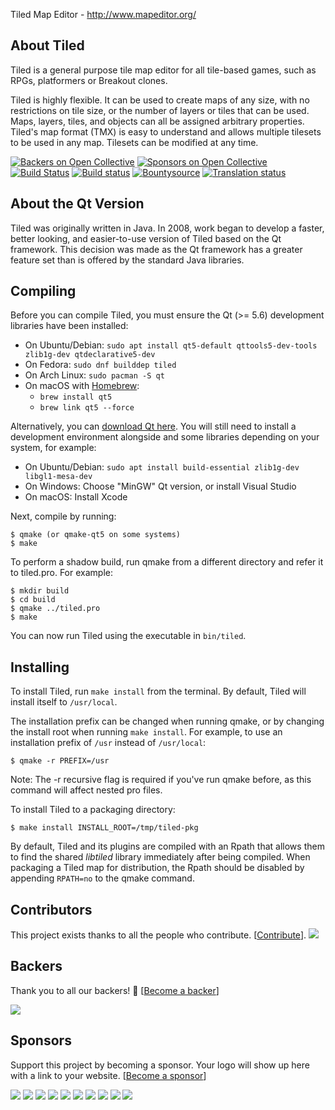 Tiled Map Editor - http://www.mapeditor.org/

About Tiled
-------------------------------------------------------------------------------

Tiled is a general purpose tile map editor for all tile-based games, such as
RPGs, platformers or Breakout clones.

Tiled is highly flexible. It can be used to create maps of any size, with no
restrictions on tile size, or the number of layers or tiles that can be used.
Maps, layers, tiles, and objects can all be assigned arbitrary properties.
Tiled's map format (TMX) is easy to understand and allows multiple tilesets to
be used in any map. Tilesets can be modified at any time.

[![Backers on Open Collective](https://opencollective.com/tiled/backers/badge.svg)](#backers) [![Sponsors on Open Collective](https://opencollective.com/tiled/sponsors/badge.svg)](#sponsors) [![Build Status](https://travis-ci.org/bjorn/tiled.svg?branch=master)](https://travis-ci.org/bjorn/tiled)
[![Build status](https://ci.appveyor.com/api/projects/status/ceb79jn5cf99y3qd/branch/master?svg=true)](https://ci.appveyor.com/project/bjorn/tiled/branch/master)
[![Bountysource](https://www.bountysource.com/badge/tracker?tracker_id=52019)](https://www.bountysource.com/trackers/52019-tiled?utm_source=52019&utm_medium=shield&utm_campaign=TRACKER_BADGE)
[![Translation status](https://hosted.weblate.org/widgets/tiled/-/shields-badge.svg)](https://hosted.weblate.org/engage/tiled/?utm_source=widget)

About the Qt Version
-------------------------------------------------------------------------------

Tiled was originally written in Java. In 2008, work began to develop a faster,
better looking, and easier-to-use version of Tiled based on the Qt framework.
This decision was made as the Qt framework has a greater feature set than is
offered by the standard Java libraries.


Compiling
-------------------------------------------------------------------------------

Before you can compile Tiled, you must ensure the Qt (>= 5.6) development
libraries have been installed:

* On Ubuntu/Debian: `sudo apt install qt5-default qttools5-dev-tools zlib1g-dev qtdeclarative5-dev`
* On Fedora:        `sudo dnf builddep tiled`
* On Arch Linux:    `sudo pacman -S qt`
* On macOS with [Homebrew](http://brew.sh/):
  + `brew install qt5`
  + `brew link qt5 --force`

Alternatively, you can [download Qt here](https://www.qt.io/download-qt-installer).
You will still need to install a development environment alongside and some
libraries depending on your system, for example:

* On Ubuntu/Debian: `sudo apt install build-essential zlib1g-dev libgl1-mesa-dev`
* On Windows:       Choose "MinGW" Qt version, or install Visual Studio
* On macOS:         Install Xcode

Next, compile by running:

    $ qmake (or qmake-qt5 on some systems)
    $ make

To perform a shadow build, run qmake from a different directory and refer
it to tiled.pro. For example:

    $ mkdir build
    $ cd build
    $ qmake ../tiled.pro
    $ make

You can now run Tiled using the executable in `bin/tiled`.

Installing
-------------------------------------------------------------------------------

To install Tiled, run `make install` from the terminal. By default, Tiled will
install itself to `/usr/local`.

The installation prefix can be changed when running qmake, or by changing the
install root when running `make install`. For example, to use an installation
prefix of  `/usr` instead of `/usr/local`:

    $ qmake -r PREFIX=/usr

Note: The -r recursive flag is required if you've run qmake before, as this
command will affect nested pro files.

To install Tiled to a packaging directory:

    $ make install INSTALL_ROOT=/tmp/tiled-pkg

By default, Tiled and its plugins are compiled with an Rpath that allows them
to find the shared *libtiled* library immediately after being compiled. When
packaging a Tiled map for distribution, the Rpath should be disabled by
appending `RPATH=no` to the qmake command.

## Contributors

This project exists thanks to all the people who contribute. [[Contribute](CONTRIBUTING.md)].
<a href="graphs/contributors"><img src="https://opencollective.com/tiled/contributors.svg?width=890" /></a>


## Backers

Thank you to all our backers! 🙏 [[Become a backer](https://opencollective.com/tiled#backer)]

<a href="https://opencollective.com/tiled#backers" target="_blank"><img src="https://opencollective.com/tiled/backers.svg?width=890"></a>


## Sponsors

Support this project by becoming a sponsor. Your logo will show up here with a link to your website. [[Become a sponsor](https://opencollective.com/tiled#sponsor)]

<a href="https://opencollective.com/tiled/sponsor/0/website" target="_blank"><img src="https://opencollective.com/tiled/sponsor/0/avatar.svg"></a>
<a href="https://opencollective.com/tiled/sponsor/1/website" target="_blank"><img src="https://opencollective.com/tiled/sponsor/1/avatar.svg"></a>
<a href="https://opencollective.com/tiled/sponsor/2/website" target="_blank"><img src="https://opencollective.com/tiled/sponsor/2/avatar.svg"></a>
<a href="https://opencollective.com/tiled/sponsor/3/website" target="_blank"><img src="https://opencollective.com/tiled/sponsor/3/avatar.svg"></a>
<a href="https://opencollective.com/tiled/sponsor/4/website" target="_blank"><img src="https://opencollective.com/tiled/sponsor/4/avatar.svg"></a>
<a href="https://opencollective.com/tiled/sponsor/5/website" target="_blank"><img src="https://opencollective.com/tiled/sponsor/5/avatar.svg"></a>
<a href="https://opencollective.com/tiled/sponsor/6/website" target="_blank"><img src="https://opencollective.com/tiled/sponsor/6/avatar.svg"></a>
<a href="https://opencollective.com/tiled/sponsor/7/website" target="_blank"><img src="https://opencollective.com/tiled/sponsor/7/avatar.svg"></a>
<a href="https://opencollective.com/tiled/sponsor/8/website" target="_blank"><img src="https://opencollective.com/tiled/sponsor/8/avatar.svg"></a>
<a href="https://opencollective.com/tiled/sponsor/9/website" target="_blank"><img src="https://opencollective.com/tiled/sponsor/9/avatar.svg"></a>



